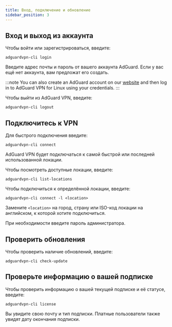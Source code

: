 ```yaml
---
title: Вход, подключение и обновление
sidebar_position: 3
---
```


## Вход и выход из аккаунта

Чтобы войти или зарегистрироваться, введите:

```
adguardvpn-cli login
```

Введите адрес почты и пароль от вашего аккаунта AdGuard. Если у вас ещё нет аккаунта, вам предложат его создать.

:::note
You can also create an AdGuard account on our [website](https://auth.adguardaccount.com/login.html) and then log in to AdGuard VPN for Linux using your credentials.
:::

Чтобы выйти из AdGuard VPN, введите:

```
adguardvpn-cli logout
```

## Подключитесь к VPN

Для быстрого подключения введите:

```
adguardvpn-cli connect
```

AdGuard VPN будет подключаться к самой быстрой или последней использованной локации.

Чтобы посмотреть доступные локации, введите:

```
adguardvpn-cli list-locations
```

Чтобы подключиться к определённой локации, введите:

```
adguardvpn-cli connect -l <location>
```

Замените `<location>` на город, страну или ISO-код локации на английском, к которой хотите подключиться.

При необходимости введите пароль администратора.

## Проверить обновления

Чтобы проверить наличие обновлений, введите:

```
adguardvpn-cli check-update
```

## Проверьте информацию о вашей подписке

Чтобы проверить информацию о вашей текущей подписке и её статусе, введите:

```
adguardvpn-cli license
```

Вы увидите свою почту и тип подписки. Платные пользователи также увидят дату окончания подписки.
